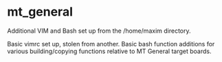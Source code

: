 # mt_general
Additional VIM and Bash set up from the /home/maxim directory.

Basic vimrc set up, stolen from another. 
Basic bash function additions for various building/copying functions relative to MT General target boards.

